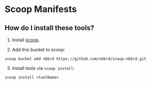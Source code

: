 # Scoop Manifests

## How do I install these tools?

1. Install [scoop](https://github.com/ScoopInstaller/Install).

2. Add this bucket to scoop:

```
scoop bucket add nbbrd https://github.com/nbbrd/scoop-nbbrd.git
```

3. Install tools via `scoop install`:

```
scoop install <toolName>
```

